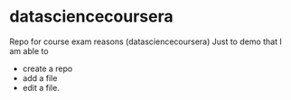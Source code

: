 # datasciencecoursera
Repo for course exam reasons (datasciencecoursera)
Just to demo that I am able to 
* create a repo
* add a file
* edit a file.

